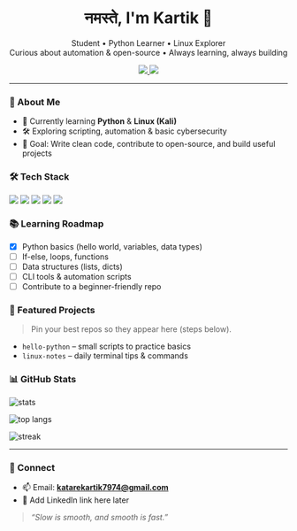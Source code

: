 <!-- Profile Header -->
<h1 align="center">नमस्ते, I'm Kartik 👋</h1>
<p align="center">
  Student • Python Learner • Linux Explorer
  <br/>
  Curious about automation & open-source • Always learning, always building
</p>

<p align="center">
  <a href="mailto:katarekartik7974@gmail.com">
    <img src="https://img.shields.io/badge/Email-Contact-informational?logo=gmail" />
  </a>
  <img src="https://komarev.com/ghpvc/?username=Katare-ji&label=Profile%20views" />
</p>

---

### 🧭 About Me
- 🌱 Currently learning **Python** & **Linux (Kali)**
- 🛠️ Exploring scripting, automation & basic cybersecurity
- 🎯 Goal: Write clean code, contribute to open-source, and build useful projects

### 🛠️ Tech Stack
<p>
  <img src="https://img.shields.io/badge/Python-3776AB?logo=python&logoColor=white" />
  <img src="https://img.shields.io/badge/C-Basics-444444" />
  <img src="https://img.shields.io/badge/Linux-Kali-268BEE?logo=kalilinux&logoColor=white" />
  <img src="https://img.shields.io/badge/Editor-VS%20Code-007ACC?logo=visualstudiocode&logoColor=white" />
  <img src="https://img.shields.io/badge/Version%20Control-Git-F05032?logo=git&logoColor=white" />
</p>

### 📚 Learning Roadmap
- [x] Python basics (hello world, variables, data types)
- [ ] If-else, loops, functions
- [ ] Data structures (lists, dicts)
- [ ] CLI tools & automation scripts
- [ ] Contribute to a beginner-friendly repo

### 🔎 Featured Projects
> Pin your best repos so they appear here (steps below).  
- `hello-python` – small scripts to practice basics  
- `linux-notes` – daily terminal tips & commands

### 📊 GitHub Stats
<p>
  <img src="https://github-readme-stats.vercel.app/api?username=Katare-ji&show_icons=true&rank_icon=github&include_all_commits=true&theme=transparent" alt="stats" />
</p>
<p>
  <img src="https://github-readme-stats.vercel.app/api/top-langs/?username=Katare-ji&layout=compact&langs_count=8&card_width=320&theme=transparent" alt="top langs" />
</p>
<p>
  <img src="https://streak-stats.demolab.com?user=Katare-ji&theme=transparent&hide_border=true" alt="streak" />
</p>

---

### 🤝 Connect
- 📫 Email: **katarekartik7974@gmail.com**
- 🔗 Add LinkedIn link here later

> *“Slow is smooth, and smooth is fast.”*  
